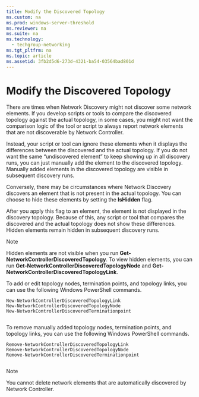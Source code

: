 ```yaml
---
title: Modify the Discovered Topology
ms.custom: na
ms.prod: windows-server-threshold
ms.reviewer: na
ms.suite: na
ms.technology: 
  - techgroup-networking
ms.tgt_pltfrm: na
ms.topic: article
ms.assetid: 3fb2d5d6-273d-4321-ba54-03564bad801d
---
```

# Modify the Discovered Topology
There are times when Network Discovery might not discover some network elements. If you develop scripts or tools to compare the discovered topology against the actual topology, in some cases, you might not want the comparison logic of the tool or script to always report network elements that are not discoverable by Network Controller.   
  
Instead, your script or tool can ignore these elements when it displays the differences between the discovered and the actual topology. If you do not want the same “undiscovered element” to keep showing up in all discovery runs, you can just manually add the element to the discovered topology. Manually added elements in the discovered topology are visible in subsequent discovery runs.  
  
Conversely, there may be circumstances where Network Discovery discovers an element that is not present in the actual topology. You can choose to hide these elements by setting the **IsHidden** flag.   
  
After you apply this flag to an element, the element is not displayed in the discovery topology. Because of this, any script or tool that compares the discovered and the actual topology does not show these differences. Hidden elements remain hidden in subsequent discovery runs.  
  
>[!NOTE]  
>Hidden elements are not visible when you run **Get-NetworkControllerDiscoveredTopology**. To view hidden elements, you can run **Get-NetworkControllerDiscoveredTopologyNode** and **Get-NetworkControllerDiscoveredTopologyLink**.  
  
To add or edit topology nodes, termination points, and topology links, you can use the following Windows PowerShell commands.  
  
```  
New-NetworkControllerDiscoveredTopologyLink  
New-NetworkControllerDiscoveredTopologyNode  
New-NetworkControllerDiscoveredTerminationpoint  
  
```  
  
To remove manually added topology nodes, termination points, and topology links, you can use the following Windows PowerShell commands.  
  
```  
Remove-NetworkControllerDiscoveredTopologyLink  
Remove-NetworkControllerDiscoveredTopologyNode  
Remove-NetworkControllerDiscoveredTerminationpoint  
  
```  
  
>[!NOTE]  
>You cannot delete network elements that are automatically discovered by Network Controller.